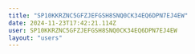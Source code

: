 ```yaml
---
title: "SP10KKRZNC5GFZJEFGSH8SNQ0CK34EQ6DPN7EJ4EW"
date: 2024-11-23T17:42:21.114Z
user: SP10KKRZNC5GFZJEFGSH8SNQ0CK34EQ6DPN7EJ4EW
layout: "users"
---
```

    